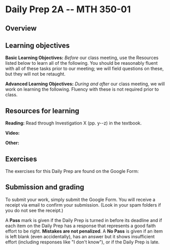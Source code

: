 # Daily Prep 2A -- MTH 350-01

## Overview 

## Learning objectives 

**Basic Learning Objectives:** *Before* our class meeting, use the Resources listed below to learn all of the following. You should be reasonably fluent with all of these tasks prior to our meeting; we will field questions on these, but they will not be retaught. 


**Advanced Learning Objectives:** *During and after* our class meeting, we will work on learning the following. Fluency with these is not required prior to class. 


## Resources for learning

**Reading:** Read through Investigation X (pp. y--z) in the textbook. 

**Video:** 

**Other:** 

## Exercises 

The exercises for this Daily Prep are found on the Google Form: 



## Submission and grading 

To submit your work, simply submit the Google Form. You will receive a receipt via email to confirm your submission. (Look in your spam folders if you do not see the receipt.) 

A **Pass** mark is given if the Daily Prep is turned in before its deadline and if each item on the Daily Prep has a response that represents a good faith effort to be right. **Mistakes are not penalized**. A **No Pass** is given if an item is left blank (even accidentally), has an answer but it shows insufficient effort (including responses like "I don't know"), or if the Daily Prep is late.
<!--stackedit_data:
eyJoaXN0b3J5IjpbNjIzNTMzNzY2XX0=
-->